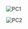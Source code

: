 ![PC1](https://i.ibb.co/vkyfcT1/Web-capture-22-1-2024-154324-localhost.jpg)


![PC2](https://i.ibb.co/THYnPSb/table.png)